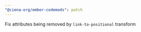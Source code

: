 ```yaml
---
"@ciena-org/ember-codemods": patch
---
```


Fix attributes being removed by `link-to-positional` transform
